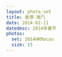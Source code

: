 ```yaml
---
layout: photo_set
title: 香港·澳门
date: 2014-02-11
datedesc: 2014年春节
photos:
  set: 2014HKMacau
  size: 15
---
```

